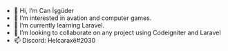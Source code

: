 - 👋 Hi, I’m Can İşgüder
- 👀 I’m interested in avation and computer games.
- 🌱 I’m currently learning Laravel.
- 💞️ I’m looking to collaborate on any project using Codeigniter and Laravel
- 📫 Discord: Helcaraxë#2030

